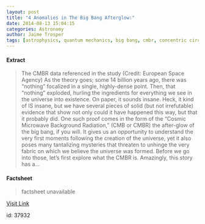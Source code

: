 ```yaml
---
layout: post
title: "4 Anomalies in The Big Bang Afterglow:"
date: 2014-08-13 15:04:15
categories: Astronomy
author: Jaime Trosper
tags: [astrophysics, quantum mechanics, big bang, cmbr, concentric circles, cosmic microwave background radiation, dark flow, sir roger penrose, supervoids]
---
```



#### Extract
>The CMBR data referenced in the study (Credit: European Space Agency) As the theory goes; some 14 billion years ago, there was &#8220;nothing&#8221; focalized in a single, highly-dense point. Then, that &#8220;nothing&#8221; exploded, hurling the ingredients for everything we see in the universe into existence. On paper, it sounds insane. Heck, it kind of IS insane, but we have several pieces of solid (but not irrefutable) evidence that show not only could it have happened this way, but that it probably did. One such proof comes in the form of the &#8220;Cosmic Microwave Background Radiation,&#8221; (CMB or CMBR) the after-glow of the big bang, if you will. It gives us an opportunity to understand the very first moments following the creation of the universe, yet it also poses many tantalizing mysteries that threaten to unhinge the very fabric on which we believe the universe was formed. Before we go into those, let&#8217;s first explore what the CMBR is. Amazingly, this story has a...

#### Factsheet
>factsheet unavailable

[Visit Link](http://www.fromquarkstoquasars.com/4-anomalies-in-the-big-bang-afterglow/)

id:   37932

